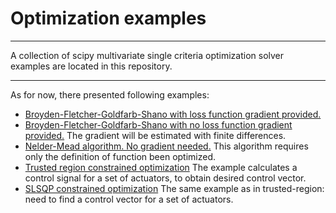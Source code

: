 # Optimization examples
---

A collection of scipy multivariate single criteria optimization solver
examples are located in this repository.

---

As for now, there presented following examples:
- [Broyden-Fletcher-Goldfarb-Shano with loss function gradient provided.](bfgs_grad.py)
- [Broyden-Fletcher-Goldfarb-Shano with no loss function gradient provided.](bfgs_nograd.py)
The gradient will be estimated with finite differences.
- [Nelder-Mead algorithm. No gradient needed.](nelder_mead.py)
This algorithm requires only the definition of function been optimized.
- [Trusted region constrained optimization](trust_constr.py)
The example calculates a control signal for a set of actuators, to
obtain desired control vector.
- [SLSQP constrained optimization](slsqp.py)
The same example as in trusted-region: need to find a control
vector for a set of actuators.
